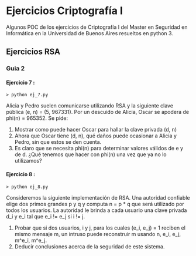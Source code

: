 # Ejercicios Criptografía I
Algunos POC de los ejercicios de Criptografía I del Master en Seguridad en Informática en la Universidad de Buenos Aires resueltos en python 3.

## Ejercicios RSA
### Guia 2
#### Ejercicio 7 :
```> python ej_7.py```

Alicia y Pedro suelen comunicarse utilizando RSA y la siguiente clave pública (e, n) = (5, 967331). Por un descuido de Alicia, Oscar se apodera de phi(n) = 965352. Se pide:
1. Mostrar como puede hacer Oscar para hallar la clave privada (d, n)
2. Ahora que Oscar tiene (d, n), qué daños puede ocasionar a Alicia y Pedro, sin que estos se den cuenta.
3. Es claro que se necesita phi(n) para determinar valores válidos de e y de d. ¿Qué tenemos que hacer con phi(n) una vez que ya no lo utilizamos?

#### Ejercicio 8 :
```> python ej_8.py```

Consideremos la siguiente implementación de RSA. 
Una autoridad confiable elige dos primos grandes p y q y computa n = p * q que será utilizado por todos los usuarios. La autoridad le brinda a cada usuario una clave privada d_i y e_i tal que e_i != e_j si i != j.
1. Probar que si dos usuarios, i y j, para los cuales (e_i, e_j) = 1 reciben el mismo mensaje m, un intruso puede reconstruir m usando n, e_i, e_j, m^e_i, m^e_j.
2. Deducir conclusiones acerca de la seguridad de este sistema.
